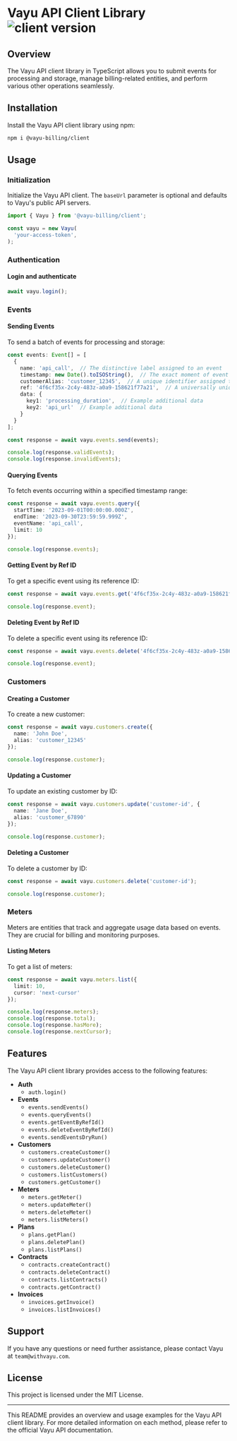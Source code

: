 # Vayu API Client Library ![client version](https://img.shields.io/npm/v/@vayu-billing/client?label=Latest%20Version)

## Overview

The Vayu API client library in TypeScript allows you to submit events for processing and storage, manage billing-related entities, and perform various other operations seamlessly.

## Installation

Install the Vayu API client library using npm:

```bash
npm i @vayu-billing/client
```

## Usage

### Initialization

Initialize the Vayu API client. The `baseUrl` parameter is optional and defaults to Vayu's public API servers.

```typescript
import { Vayu } from '@vayu-billing/client';

const vayu = new Vayu(
  'your-access-token',
);
```

### Authentication

#### Login and authenticate

```typescript
await vayu.login();
```

### Events

#### Sending Events

To send a batch of events for processing and storage:

```typescript
const events: Event[] = [
  {
    name: 'api_call',  // The distinctive label assigned to an event
    timestamp: new Date().toISOString(),  // The exact moment of event occurrence in ISO 8601 format
    customerAlias: 'customer_12345',  // A unique identifier assigned to each customer
    ref: '4f6cf35x-2c4y-483z-a0a9-158621f77a21',  // A universally unique identifier for each event
    data: {
      key1: 'processing_duration',  // Example additional data
      key2: 'api_url'  // Example additional data
    }
  }
];

const response = await vayu.events.send(events);

console.log(response.validEvents);
console.log(response.invalidEvents);
```

#### Querying Events

To fetch events occurring within a specified timestamp range:

```typescript
const response = await vayu.events.query({
  startTime: '2023-09-01T00:00:00.000Z',
  endTime: '2023-09-30T23:59:59.999Z',
  eventName: 'api_call',
  limit: 10
});

console.log(response.events);
```

#### Getting Event by Ref ID

To get a specific event using its reference ID:

```typescript
const response = await vayu.events.get('4f6cf35x-2c4y-483z-a0a9-158621f77a21');

console.log(response.event);
```

#### Deleting Event by Ref ID

To delete a specific event using its reference ID:

```typescript
const response = await vayu.events.delete('4f6cf35x-2c4y-483z-a0a9-158621f77a21');

console.log(response.event);
```

### Customers

#### Creating a Customer

To create a new customer:

```typescript
const response = await vayu.customers.create({
  name: 'John Doe',
  alias: 'customer_12345'
});

console.log(response.customer);
```

#### Updating a Customer

To update an existing customer by ID:

```typescript
const response = await vayu.customers.update('customer-id', {
  name: 'Jane Doe',
  alias: 'customer_67890'
});

console.log(response.customer);
```

#### Deleting a Customer

To delete a customer by ID:

```typescript
const response = await vayu.customers.delete('customer-id');

console.log(response.customer);
```

### Meters

Meters are entities that track and aggregate usage data based on events. They are crucial for billing and monitoring purposes.

#### Listing Meters

To get a list of meters:

```typescript
const response = await vayu.meters.list({
  limit: 10,
  cursor: 'next-cursor'
});

console.log(response.meters);
console.log(response.total);
console.log(response.hasMore);
console.log(response.nextCursor);
```

## Features

The Vayu API client library provides access to the following features:

- **Auth**
  - `auth.login()`
- **Events**
  - `events.sendEvents()`
  - `events.queryEvents()`
  - `events.getEventByRefId()`
  - `events.deleteEventByRefId()`
  - `events.sendEventsDryRun()`
- **Customers**
  - `customers.createCustomer()`
  - `customers.updateCustomer()`
  - `customers.deleteCustomer()`
  - `customers.listCustomers()`
  - `customers.getCustomer()`
- **Meters**
  - `meters.getMeter()`
  - `meters.updateMeter()`
  - `meters.deleteMeter()`
  - `meters.listMeters()`
- **Plans**
  - `plans.getPlan()`
  - `plans.deletePlan()`
  - `plans.listPlans()`
- **Contracts**
  - `contracts.createContract()`
  - `contracts.deleteContract()`
  - `contracts.listContracts()`
  - `contracts.getContract()`
- **Invoices**
  - `invoices.getInvoice()`
  - `invoices.listInvoices()`

## Support

If you have any questions or need further assistance, please contact Vayu at `team@withvayu.com`.

## License

This project is licensed under the MIT License.

---

This README provides an overview and usage examples for the Vayu API client library. For more detailed information on each method, please refer to the official Vayu API documentation.